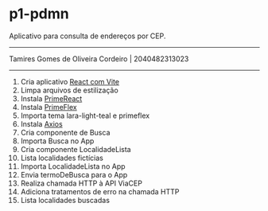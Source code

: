 # p1-pdmn

Aplicativo para consulta de endereços por CEP.

---

Tamires Gomes de Oliveira Cordeiro | 2040482313023

---

1. Cria aplicativo [React com Vite](https://react.dev/learn/build-a-react-app-from-scratch#vite)
2. Limpa arquivos de estilização
3. Instala [PrimeReact](https://primereact.org/installation/)
4. Instala [PrimeFlex](https://primeflex.org/installation#moduleloader)
5. Importa tema lara-light-teal e primeflex
6. Instala [Axios](https://axios-http.com/docs/intro)
7. Cria componente de Busca
8. Importa Busca no App
9. Cria componente LocalidadeLista
10. Lista localidades fictícias
11. Importa LocalidadeLista no App
12. Envia termoDeBusca para o App
13. Realiza chamada HTTP à API ViaCEP
14. Adiciona tratamentos de erro na chamada HTTP
15. Lista localidades buscadas
